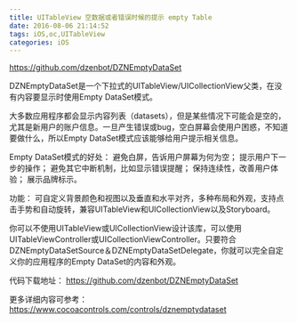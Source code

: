 ```yaml
---
title: UITableView 空数据或者错误时候的提示 empty Table
date: 2016-08-06 21:14:52
tags: iOS,oc,UITableView
categories: iOS
---
```

https://github.com/dzenbot/DZNEmptyDataSet

DZNEmptyDataSet是一个下拉式的UITableView/UICollectionView父类，在没有内容要显示时使用Empty DataSet模式。

<!-- more -->

大多数应用程序都会显示内容列表（datasets），但是某些情况下可能会是空的，尤其是新用户的账户信息。一旦产生错误或bug，空白屏幕会使用户困惑，不知道要做什么，所以Empty DataSet模式应该能够给用户提示相关信息。

Empty DataSet模式的好处：
避免白屏，告诉用户屏幕为何为空；
提示用户下一步的操作；
避免其它中断机制，比如显示错误提醒；
保持连续性，改善用户体验；
展示品牌标示。

功能：
可自定义背景颜色和视图以及垂直和水平对齐，多种布局和外观，支持点击手势和自动旋转，兼容UITableView和UICollectionView以及Storyboard。

你可以不使用UITableView或UICollectionView设计该库，可以使用UITableViewController或UICollectionViewController。只要符合DZNEmptyDataSetSource＆DZNEmptyDataSetDelegate，你就可以完全自定义你的应用程序的Empty DataSet的内容和外观。

代码下载地址：
https://github.com/dzenbot/DZNEmptyDataSet

更多详细内容可参考：
https://www.cocoacontrols.com/controls/dznemptydataset
